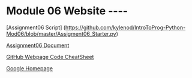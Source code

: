 # Module 06 Website ----

[Assignment06 Script] (https://github.com/kylenod/IntroToProg-Python-Mod06/blob/master/Assigment06_Starter.py)

[Assignment06 Document](https://github.com/kylenod/IntroToProg-Python-Mod06/blob/master/Assignment06_KyleODonnell.pdf)

[GitHub Webpage Code CheatSheet](https://github.com/adam-p/markdown-here/wiki/Markdown-Cheatsheet)

[Google Homepage](https://www.google.com)
